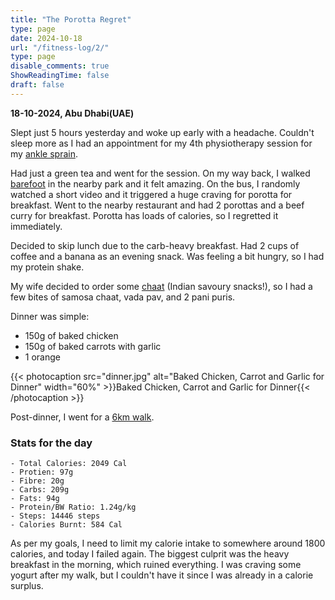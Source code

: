 ```yaml
---
title: "The Porotta Regret"
type: page
date: 2024-10-18
url: "/fitness-log/2/"
type: page
disable_comments: true
ShowReadingTime: false
draft: false
---
```

**18-10-2024, Abu Dhabi(UAE)**

Slept just 5 hours yesterday and woke up early with a headache. Couldn't sleep more as I had an appointment for my 4th physiotherapy session for my [ankle sprain](journal/ankle-sprain/).

Had just a green tea and went for the session. On my way back, I walked [barefoot](/journal/barefoot) in the nearby park and it felt amazing. On the bus, I randomly watched a short video and it triggered a huge craving for porotta for breakfast. Went to the nearby restaurant and had 2 porottas and a beef curry for breakfast. Porotta has loads of calories, so I regretted it immediately.

Decided to skip lunch due to the carb-heavy breakfast. Had 2 cups of coffee and a banana as an evening snack. Was feeling a bit hungry, so I had my protein shake.

My wife decided to order some [chaat](https://en.wikipedia.org/wiki/Chaat) (Indian savoury snacks!), so I had a few bites of samosa chaat, vada pav, and 2 pani puris.

Dinner was simple:

- 150g of baked chicken
- 150g of baked carrots with garlic
- 1 orange

{{< photocaption src="dinner.jpg" alt="Baked Chicken, Carrot and Garlic for Dinner" width="60%" >}}Baked Chicken, Carrot and Garlic for Dinner{{< /photocaption >}}


Post-dinner, I went for a [6km walk](https://www.strava.com/activities/12687441136).


### Stats for the day

```
- Total Calories: 2049 Cal
- Protien: 97g
- Fibre: 20g
- Carbs: 209g
- Fats: 94g
- Protein/BW Ratio: 1.24g/kg
- Steps: 14446 steps
- Calories Burnt: 584 Cal

```

As per my goals, I need to limit my calorie intake to somewhere around 1800 calories, and today I failed again. The biggest culprit was the heavy breakfast in the morning, which ruined everything. I was craving some yogurt after my walk, but I couldn't have it since I was already in a calorie surplus.









